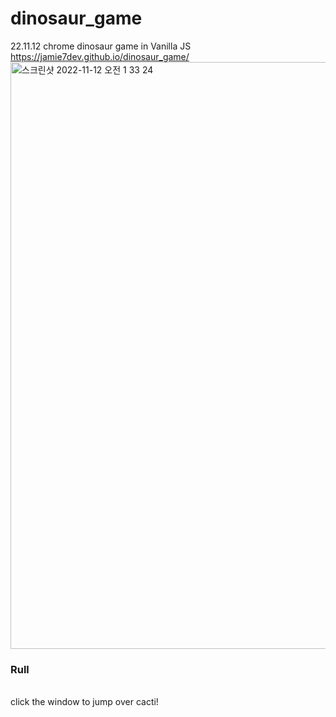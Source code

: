 # dinosaur_game
22.11.12 chrome dinosaur game in Vanilla JS
<br>
https://jamie7dev.github.io/dinosaur_game/
<img width="939" alt="스크린샷 2022-11-12 오전 1 33 24" src="https://user-images.githubusercontent.com/104494969/201386714-f7bbcc9c-cfa4-41fc-8bac-70a3ea0e1991.png">
<br>
<h3>Rull</h3>
<br>
click the window to jump over cacti!
